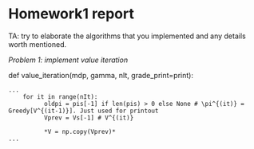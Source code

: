 # Homework1 report

TA: try to elaborate the algorithms that you implemented and any details worth mentioned.

*Problem 1: implement value iteration*

def value_iteration(mdp, gamma, nIt, grade_print=print):
```
...
    for it in range(nIt):
          oldpi = pis[-1] if len(pis) > 0 else None # \pi^{(it)} = Greedy[V^{(it-1)}]. Just used for printout
          Vprev = Vs[-1] # V^{(it)}

          *V = np.copy(Vprev)*
...
```
